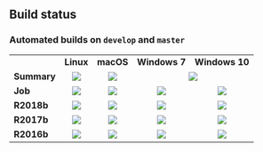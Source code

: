 ## Build status

### Automated builds on `develop` and `master`

<table>
    <tr>
        <td></td>
        <td><b>Linux</b></td>
        <td><b>macOS</b></td>
        <td><b>Windows 7</b></td>
        <td><b>Windows 10</b></td>
    </tr>
    <tr>
        <td><b>Summary</b></td>
        <td><div align="center"><a href="https://prince.lcsb.uni.lu/jenkins/job/COBRAToolbox-branches-auto-linux/"><img src="https://prince.lcsb.uni.lu/badges/linux-cobratoolbox.svg"></a></div></td>
        <td><div align="center"><a href="https://prince.lcsb.uni.lu/jenkins/job/COBRAToolbox-branches-auto-macOS/"><img src="https://prince.lcsb.uni.lu/badges/macOS-cobratoolbox.svg"></a></div></td>
        <td colspan="2"><div align="center"><a href="https://prince.lcsb.uni.lu/jenkins/job/COBRAToolbox-branches-auto-windows7/"><img src="https://prince.lcsb.uni.lu/badges/windows-cobratoolbox.svg"></a></div></td>
    </tr>
    <tr>
        <td><b>Job</b></td>
        <td><div align="center"><a href='https://prince.lcsb.uni.lu/jenkins/job/COBRAToolbox-branches-auto-linux/'><img src='https://prince.lcsb.uni.lu/jenkins/job/COBRAToolbox-branches-auto-linux/badge/icon'></a></div></td>
        <td><div align="center"><a href='https://prince.lcsb.uni.lu/jenkins/job/COBRAToolbox-branches-auto-macOS/'><img src='https://prince.lcsb.uni.lu/jenkins/job/COBRAToolbox-branches-auto-macOS/badge/icon'></a></div></td>
        <td><div align="center"><a href='https://prince.lcsb.uni.lu/jenkins/job/COBRAToolbox-branches-auto-windows7/'><img src='https://prince.lcsb.uni.lu/jenkins/job/COBRAToolbox-branches-auto-windows7/badge/icon'></a></div></td>
        <td><div align="center"><a href='https://prince.lcsb.uni.lu/jenkins/job/COBRAToolbox-branches-auto-windows10/'><img src='https://prince.lcsb.uni.lu/jenkins/job/COBRAToolbox-branches-auto-windows10/badge/icon'></a></div></td>
    </tr>
    <tr>
        <td><b>R2018b</b></td>
        <td><div align="center"><a href='https://prince.lcsb.uni.lu/jenkins/job/COBRAToolbox-branches-auto-linux/MATLAB_VER=R2018b,label=prince-slave-linux-01'><img src='https://prince.lcsb.uni.lu/jenkins/job/COBRAToolbox-branches-auto-linux/MATLAB_VER=R2018b,label=prince-slave-linux-01/badge/icon'></a></div></td>
        <td><div align="center"><a href='https://prince.lcsb.uni.lu/jenkins/job/COBRAToolbox-branches-auto-macOS/MATLAB_VER=R2018b,label=lcsbs-mac-pro-biocore'><img src='https://prince.lcsb.uni.lu/jenkins/job/COBRAToolbox-branches-auto-macOS/MATLAB_VER=R2018b,label=lcsbs-mac-pro/badge/icon'></a></div></td>
        <td><div align="center"><a href='https://prince.lcsb.uni.lu/jenkins/job/COBRAToolbox-branches-auto-windows7/MATLAB_VER=R2018b,label=prince-slave-windows7-01'><img src='https://prince.lcsb.uni.lu/jenkins/job/COBRAToolbox-branches-auto-windows7/MATLAB_VER=R2018b,label=prince-slave-windows7-01/badge/icon'></a></div></td>
        <td><div align="center"><a href='https://prince.lcsb.uni.lu/jenkins/job/COBRAToolbox-branches-auto-windows10/MATLAB_VER=R2018b,label=prince-slave-windows10-01'><img src='https://prince.lcsb.uni.lu/jenkins/job/COBRAToolbox-branches-auto-windows10/MATLAB_VER=R2018b,label=prince-slave-windows10-01/badge/icon'></a></div></td>
    </tr>
    <tr>
        <td><b>R2017b</b></td>
        <td><div align="center"><a href='https://prince.lcsb.uni.lu/jenkins/job/COBRAToolbox-branches-auto-linux/MATLAB_VER=R2017b,label=prince-slave-linux-01'><img src='https://prince.lcsb.uni.lu/jenkins/job/COBRAToolbox-branches-auto-linux/MATLAB_VER=R2017b,label=prince-slave-linux-01/badge/icon'></a></div></td>
        <td><div align="center"><a href='https://prince.lcsb.uni.lu/jenkins/job/COBRAToolbox-branches-auto-macOS/MATLAB_VER=R2017b,label=lcsbs-mac-pro-biocore'><img src='https://prince.lcsb.uni.lu/jenkins/job/COBRAToolbox-branches-auto-macOS/MATLAB_VER=R2017b,label=lcsbs-mac-pro/badge/icon'></a></div></td>
        <td><div align="center"><a href='https://prince.lcsb.uni.lu/jenkins/job/COBRAToolbox-branches-auto-windows7/MATLAB_VER=R2017b,label=prince-slave-windows7-01'><img src='https://prince.lcsb.uni.lu/jenkins/job/COBRAToolbox-branches-auto-windows7/MATLAB_VER=R2017b,label=prince-slave-windows7-01/badge/icon'></a></div></td>
        <td><div align="center"><a href='https://prince.lcsb.uni.lu/jenkins/job/COBRAToolbox-branches-auto-windows10/MATLAB_VER=R2017b,label=prince-slave-windows10-01'><img src='https://prince.lcsb.uni.lu/jenkins/job/COBRAToolbox-branches-auto-windows10/MATLAB_VER=R2017b,label=prince-slave-windows10-01/badge/icon'></a></div></td>
    </tr>
    <tr>
        <td><b>R2016b</b></td>
        <td><div align="center"><a href='https://prince.lcsb.uni.lu/jenkins/job/COBRAToolbox-branches-auto-linux/MATLAB_VER=R2016b,label=prince-slave-linux-01'><img src='https://prince.lcsb.uni.lu/jenkins/job/COBRAToolbox-branches-auto-linux/MATLAB_VER=R2016b,label=prince-slave-linux-01/badge/icon'></a></div></td>
        <td><div align="center"><a href='https://prince.lcsb.uni.lu/jenkins/job/COBRAToolbox-branches-auto-macOS/MATLAB_VER=R2016b,label=lcsbs-mac-pro-biocore'><img src='https://prince.lcsb.uni.lu/jenkins/job/COBRAToolbox-branches-auto-macOS/MATLAB_VER=R2016b,label=lcsbs-mac-pro/badge/icon'></a></div></td>
        <td><div align="center"><a href='https://prince.lcsb.uni.lu/jenkins/job/COBRAToolbox-branches-auto-windows7/MATLAB_VER=R2016b,label=prince-slave-windows7-01'><img src='https://prince.lcsb.uni.lu/jenkins/job/COBRAToolbox-branches-auto-windows7/MATLAB_VER=R2016b,label=prince-slave-windows7-01/badge/icon'></a></div></td>
        <td><div align="center"><a href='https://prince.lcsb.uni.lu/jenkins/job/COBRAToolbox-branches-auto-windows10/MATLAB_VER=R2016b,label=prince-slave-windows10-01'><img src='https://prince.lcsb.uni.lu/jenkins/job/COBRAToolbox-branches-auto-windows10/MATLAB_VER=R2016b,label=prince-slave-windows10-01/badge/icon'></a></div></td>
    </tr>
</table>